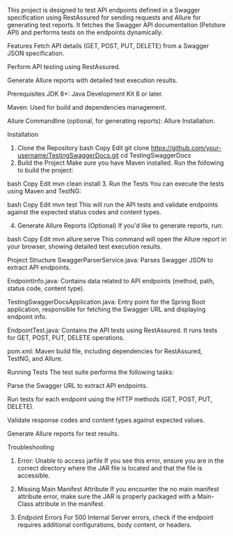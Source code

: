 This project is designed to test API endpoints defined in a Swagger specification using RestAssured for sending requests and Allure for generating test reports. It fetches the Swagger API documentation (Petstore API) and performs tests on the endpoints dynamically.

Features
Fetch API details (GET, POST, PUT, DELETE) from a Swagger JSON specification.

Perform API testing using RestAssured.

Generate Allure reports with detailed test execution results.

Prerequisites
JDK 8+: Java Development Kit 8 or later.

Maven: Used for build and dependencies management.

Allure Commandline (optional, for generating reports): Allure Installation.

Installation
1. Clone the Repository
bash
Copy
Edit
git clone https://github.com/your-username/TestingSwaggerDocs.git
cd TestingSwaggerDocs
2. Build the Project
Make sure you have Maven installed. Run the following to build the project:

bash
Copy
Edit
mvn clean install
3. Run the Tests
You can execute the tests using Maven and TestNG:

bash
Copy
Edit
mvn test
This will run the API tests and validate endpoints against the expected status codes and content types.

4. Generate Allure Reports (Optional)
If you'd like to generate reports, run:

bash
Copy
Edit
mvn allure:serve
This command will open the Allure report in your browser, showing detailed test execution results.

Project Structure
SwaggerParserService.java: Parses Swagger JSON to extract API endpoints.

EndpointInfo.java: Contains data related to API endpoints (method, path, status code, content type).

TestingSwaggerDocsApplication.java: Entry point for the Spring Boot application, responsible for fetching the Swagger URL and displaying endpoint info.

EndpointTest.java: Contains the API tests using RestAssured. It runs tests for GET, POST, PUT, DELETE operations.

pom.xml: Maven build file, including dependencies for RestAssured, TestNG, and Allure.

Running Tests
The test suite performs the following tasks:

Parse the Swagger URL to extract API endpoints.

Run tests for each endpoint using the HTTP methods (GET, POST, PUT, DELETE).

Validate response codes and content types against expected values.

Generate Allure reports for test results.

Troubleshooting
1. Error: Unable to access jarfile
If you see this error, ensure you are in the correct directory where the JAR file is located and that the file is accessible.

2. Missing Main Manifest Attribute
If you encounter the no main manifest attribute error, make sure the JAR is properly packaged with a Main-Class attribute in the manifest.

3. Endpoint Errors
For 500 Internal Server errors, check if the endpoint requires additional configurations, body content, or headers.

